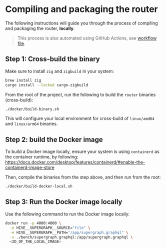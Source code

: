 # Compiling and packaging the router

The following instructions will guide you through the process of compiling and packaging the router, **locally**.

> This process is also automated using GitHub Actions, see [workflow file](../.github/workflows/build.yaml).

## Step 1: Cross-build the binary

Make sure to install `zig` and `zigbuild` in your system:

```bash
brew install zig
cargo install --locked cargo-zigbuild
```

From the root of the project, run the following to build the `router` binaries (cross-build):

```bash
./docker/build-binary.sh
```

This will configure your local environment for cross-build of `linux/amd64` and `linux/arm64` binaries.

## Step 2: build the Docker image

To build a Docker image locally, ensure your system is using `containerd` as the container runtime, by following: https://docs.docker.com/desktop/features/containerd/#enable-the-containerd-image-store

Then, compile the binaries from the step above, and then run from the root:

```bash
./docker/build-docker-local.sh
```

## Step 3: Run the Docker image locally

Use the following command to run the Docker image locally:

```bash
docker run -p 4000:4000 \
  -e HIVE__SUPERGRAPH__SOURCE="file" \
  -e HIVE__SUPERGRAPH__PATH="/app/supergraph.graphql" \
  -v ./bench/supergraph.graphql:/app/supergraph.graphql \
  <ID_OF_THE_LOCAL_IMAGE>
```
